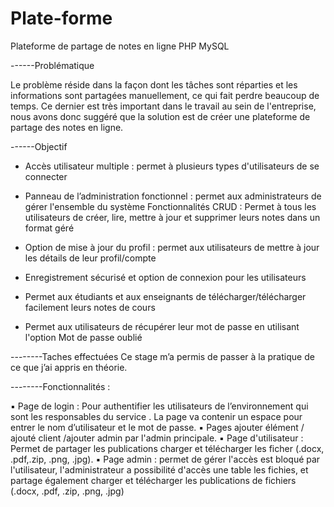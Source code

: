 # Plate-forme
Plateforme de partage de notes en ligne PHP MySQL



------Problématique

Le problème réside dans la façon dont les tâches sont réparties et les informations sont partagées manuellement, ce qui fait perdre beaucoup de temps. Ce dernier est très important dans le travail au sein de l'entreprise, nous avons donc suggéré que la solution est de créer une plateforme de partage des notes en ligne.

------Objectif

-	Accès utilisateur multiple : permet à plusieurs types d'utilisateurs de se connecter
-	Panneau de l’administration fonctionnel : permet aux administrateurs de gérer l'ensemble du système Fonctionnalités CRUD : Permet à tous les utilisateurs de créer, lire, mettre à jour et supprimer leurs notes dans un format géré

-	Option de mise à jour du profil : permet aux utilisateurs de mettre à jour les détails de leur profil/compte

-	Enregistrement sécurisé et option de connexion pour les utilisateurs
-	Permet aux étudiants et aux enseignants de télécharger/télécharger facilement leurs notes de cours

-	Permet aux utilisateurs de récupérer leur mot de passe en utilisant l'option Mot de passe oublié



--------Taches effectuées
Ce stage m’a permis de passer à la pratique de ce que j’ai appris en théorie.



--------Fonctionnalités :

▪	Page de login :
Pour authentifier les utilisateurs de l’environnement qui sont les responsables du service . La page va contenir un espace pour entrer le nom d’utilisateur et le mot de passe.
▪	Pages ajouter élément / ajouté client /ajouter admin par l'admin principale.
▪	Page d'utilisateur : Permet de partager les publications charger et télécharger les ficher (.docx, .pdf,.zip, .png, .jpg).
▪	Page admin : permet de gérer l'accès est bloqué par l'utilisateur, l'administrateur a possibilité d'accès une table les fichies, et partage également charger et télécharger les publications de fichiers (.docx,
.pdf, .zip, .png, .jpg)
